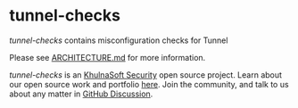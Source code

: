 # tunnel-checks

_tunnel-checks_ contains misconfiguration checks for Tunnel

Please see [ARCHITECTURE.md](ARCHITECTURE.md) for more information.

_tunnel-checks_ is an [KhulnaSoft Security](https://khulnasoft.com) open source project.
Learn about our open source work and portfolio [here](https://www.khulnasoft.com/products/open-source-projects/).
Join the community, and talk to us about any matter in [GitHub Discussion](https://github.com/khulnasoft/tunnel/discussions).
